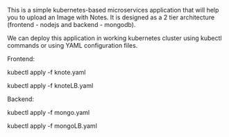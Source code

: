 This is a simple kubernetes-based microservices application that will help you to upload an Image with Notes. 
It is designed as a 2 tier architecture (frontend - nodejs and backend - mongodb). 

We can deploy this application in working kubernetes cluster using kubectl commands or using YAML configuration files.

Frontend:

kubectl apply -f knote.yaml

kubectl apply -f knoteLB.yaml

Backend:

kubectl apply -f mongo.yaml

kubectl apply -f mongoLB.yaml
